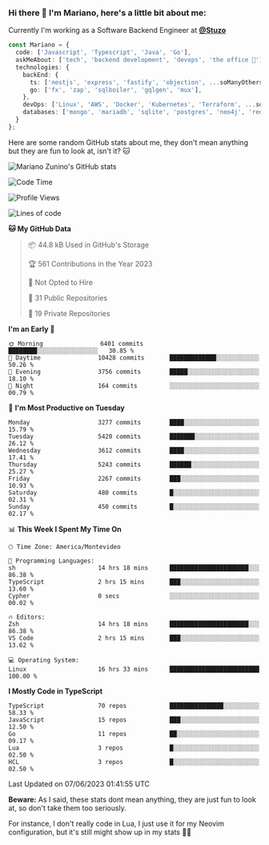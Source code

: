 ### Hi there 👋 I'm Mariano, here's a little bit about me:

Currently I'm working as a Software Backend Engineer at [**@Stuzo**](https://www.stuzo.com/)

```ts
const Mariano = {
  code: ['Javascript', 'Typescript', 'Java', 'Go'],
  askMeAbout: ['tech', 'backend development', 'devops', 'the office 💼'],
  technologies: {
    backEnd: {
      ts: ['nestjs', 'express', 'fastify', 'objection', ...soManyOthersFrameworks],
      go: ['fx', 'zap', 'sqlboiler', 'gqlgen', 'mux'],
    },
    devOps: ['Linux', 'AWS', 'Docker', 'Kubernetes', 'Terraform', ...soManyOthersTools],
    databases: ['mongo', 'mariadb', 'sqlite', 'postgres', 'neo4j', 'redis'],
  }
};
```

Here are some random GitHub stats about me, they don't mean anything but they are fun to look at, isn't it? 🐱

![Mariano Zunino's GitHub stats](https://github-readme-stats.vercel.app/api?username=marianozunino&count_private=true&show_icons=true&theme=radical)

<!--START_SECTION:waka-->
![Code Time](http://img.shields.io/badge/Code%20Time-787%20hrs%2026%20mins-blue)

![Profile Views](http://img.shields.io/badge/Profile%20Views-3-blue)

![Lines of code](https://img.shields.io/badge/From%20Hello%20World%20I%27ve%20Written-7.1%20million%20lines%20of%20code-blue)

**🐱 My GitHub Data** 

> 📦 44.8 kB Used in GitHub's Storage 
 > 
> 🏆 561 Contributions in the Year 2023
 > 
> 🚫 Not Opted to Hire
 > 
> 📜 31 Public Repositories 
 > 
> 🔑 19 Private Repositories 
 > 
**I'm an Early 🐤** 

```text
🌞 Morning                6401 commits        ████████░░░░░░░░░░░░░░░░░   30.85 % 
🌆 Daytime                10428 commits       █████████████░░░░░░░░░░░░   50.26 % 
🌃 Evening                3756 commits        █████░░░░░░░░░░░░░░░░░░░░   18.10 % 
🌙 Night                  164 commits         ░░░░░░░░░░░░░░░░░░░░░░░░░   00.79 % 
```
📅 **I'm Most Productive on Tuesday** 

```text
Monday                   3277 commits        ████░░░░░░░░░░░░░░░░░░░░░   15.79 % 
Tuesday                  5420 commits        ███████░░░░░░░░░░░░░░░░░░   26.12 % 
Wednesday                3612 commits        ████░░░░░░░░░░░░░░░░░░░░░   17.41 % 
Thursday                 5243 commits        ██████░░░░░░░░░░░░░░░░░░░   25.27 % 
Friday                   2267 commits        ███░░░░░░░░░░░░░░░░░░░░░░   10.93 % 
Saturday                 480 commits         █░░░░░░░░░░░░░░░░░░░░░░░░   02.31 % 
Sunday                   450 commits         █░░░░░░░░░░░░░░░░░░░░░░░░   02.17 % 
```


📊 **This Week I Spent My Time On** 

```text
🕑︎ Time Zone: America/Montevideo

💬 Programming Languages: 
sh                       14 hrs 18 mins      ██████████████████████░░░   86.38 % 
TypeScript               2 hrs 15 mins       ███░░░░░░░░░░░░░░░░░░░░░░   13.60 % 
Cypher                   0 secs              ░░░░░░░░░░░░░░░░░░░░░░░░░   00.02 % 

🔥 Editors: 
Zsh                      14 hrs 18 mins      ██████████████████████░░░   86.38 % 
VS Code                  2 hrs 15 mins       ███░░░░░░░░░░░░░░░░░░░░░░   13.62 % 

💻 Operating System: 
Linux                    16 hrs 33 mins      █████████████████████████   100.00 % 
```

**I Mostly Code in TypeScript** 

```text
TypeScript               70 repos            ███████████████░░░░░░░░░░   58.33 % 
JavaScript               15 repos            ███░░░░░░░░░░░░░░░░░░░░░░   12.50 % 
Go                       11 repos            ██░░░░░░░░░░░░░░░░░░░░░░░   09.17 % 
Lua                      3 repos             █░░░░░░░░░░░░░░░░░░░░░░░░   02.50 % 
HCL                      3 repos             █░░░░░░░░░░░░░░░░░░░░░░░░   02.50 % 
```




 Last Updated on 07/06/2023 01:41:55 UTC
<!--END_SECTION:waka-->

**Beware:** As I said, these stats dont mean anything, they are just fun to look at, so don't take them too seriously.

For instance, I don't really code in Lua, I just use it for my Neovim configuration, but it's still might show up in my stats 🤷‍♂️
